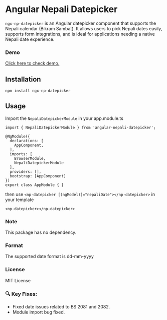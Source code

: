 # Angular Nepali Datepicker

`ngx-np-datepicker` is an Angular datepicker component that supports the Nepali calendar (Bikram Sambat). 
It allows users to pick Nepali dates easily, supports form integrations, and is ideal for applications needing a native Nepali date experience.

### Demo

<a href="https://wwwbijay.github.io/angular-nepali-datepicker/" target="_blank">Click here to check demo.</a>

## Installation

```
npm install ngx-np-datepicker
```

## Usage

Import the `NepaliDatepickerModule` in your app.module.ts

```
import { NepaliDatepickerModule } from 'angular-nepali-datepicker';

@NgModule({
  declarations: [
    AppComponent,
  ],
  imports: [
    BrowserModule,
    NepaliDatepickerModule
  ],
  providers: [],
  bootstrap: [AppComponent]
})
export class AppModule { }
```

then use `<np-datepicker [(ngModel)]="nepaliDate"></np-datepicker>` in your template

```
<np-datepicker></np-datepicker>
```

### Note

This package has no dependency.

### Format

The supported date format is dd-mm-yyyy

### License

MIT License

### 🔍 Key Fixes:

- Fixed date issues related to BS 2081 and 2082.
- Module import bug fixed.